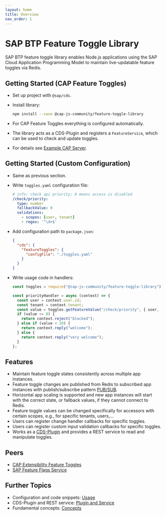 ```yaml
---
layout: home
title: Overview
nav_order: 1
---
```


# SAP BTP Feature Toggle Library

SAP BTP feature toggle library enables Node.js applications using the SAP Cloud Application Programming Model to maintain live-updatable feature toggles via Redis.

## Getting Started (CAP Feature Toggles)

- Set up project with `@sap/cds`.
- Install library:

  ```bash
  npm install --save @cap-js-community/feature-toggle-library
  ```

- For CAP Feature Toggles everything is configured automatically.
- The library acts as a CDS-Plugin and registers a `FeatureService`, which can be used to check and update toggles.
- For details see [Example CAP Server](https://github.com/cap-js-community/feature-toggle-library/blob/main/example-cap-server).

## Getting Started (Custom Configuration)

- Same as previous section.
- Write `toggles.yaml` configuration file:

  ```yaml
  # info: check api priority; 0 means access is disabled
  /check/priority:
    type: number
    fallbackValue: 0
    validations:
      - scopes: [user, tenant]
      - regex: '^\d+$'
  ```

- Add configuration path to `package.json`:

  ```json
  {
    "cds": {
      "featureToggles": {
        "configFile": "./toggles.yaml"
      }
    }
  }
  ```

- Write usage code in handlers:

  ```javascript
  const toggles = require("@cap-js-community/feature-toggle-library");

  const priorityHandler = async (context) => {
    const user = context.user.id;
    const tenant = context.tenant;
    const value = toggles.getFeatureValue("/check/priority", { user, tenant });
    if (value <= 0) {
      return context.reject("blocked");
    } else if (value < 10) {
      return context.reply("welcome");
    } else {
      return context.reply("very welcome");
    }
  };
  ```

## Features

- Maintain feature toggle states consistently across multiple app instances.
- Feature toggle changes are published from Redis to subscribed app instances with publish/subscribe pattern [PUB/SUB](https://redis.io/topics/pubsub).
- Horizontal app scaling is supported and new app instances will start with the correct state, or fallback values, if they cannot connect to Redis.
- Feature toggle values can be changed specifically for accessors with certain scopes, e.g., for specific tenants, users,...
- Users can register change handler callbacks for specific toggles.
- Users can register custom input validation callbacks for specific toggles.
- Works as a [CDS-Plugin](https://cap.cloud.sap/docs/node.js/cds-plugins) and provides a REST service to read and manipulate toggles.

## Peers

- [CAP Extensibility Feature Toggles](peers/#cap-extensibility-feature-toggles)
- [SAP Feature Flags Service](peers/#sap-feature-flags-service)

## Further Topics

- Configuration and code snippets: [Usage](usage)
- CDS-Plugin and REST service: [Plugin and Service](plugin)
- Fundamental concepts: [Concepts](concepts)
